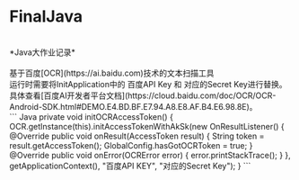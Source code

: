 # FinalJava
</br>
*Java大作业记录*
</br>
</br>基于百度[OCR](https://ai.baidu.com)技术的文本扫描工具
</br>运行时需要将InitApplication中的 百度API Key 和 对应的Secret Key进行替换。具体查看[百度AI开发者平台文档](https://cloud.baidu.com/doc/OCR/OCR-Android-SDK.html#DEMO.E4.BD.BF.E7.94.A8.E8.AF.B4.E6.98.8E)。
</br>
``` Java
private void initOCRAccessToken() {
    OCR.getInstance(this).initAccessTokenWithAkSk(new OnResultListener<AccessToken>() {
        @Override
        public void onResult(AccessToken result) {
            String token = result.getAccessToken();
            GlobalConfig.hasGotOCRToken = true;
        }
        @Override
        public void onError(OCRError error) {
            error.printStackTrace();
        }
    }, getApplicationContext(),  "百度API KEY", "对应的Secret Key");
} 
```
</br>
